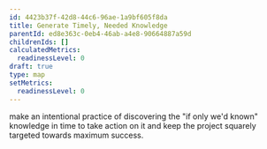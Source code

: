 ```yaml
---
id: 4423b37f-42d8-44c6-96ae-1a9bf605f8da
title: Generate Timely, Needed Knowledge
parentId: ed8e363c-0eb4-46ab-a4e8-90664887a59d
childrenIds: []
calculatedMetrics:
  readinessLevel: 0
draft: true
type: map
setMetrics:
  readinessLevel: 0
---
```


make an intentional practice of discovering the "if only we'd known" knowledge in time to take action on it and keep the project squarely targeted towards maximum success.
